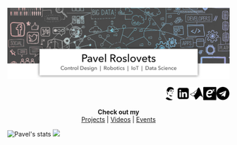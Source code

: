 <a href="https://roslovets.github.io"><img src="https://github.com/roslovets/roslovets/raw/master/src/title.jpg"></a>

<a href="https://t.me/roslovets"><img align="right" width="30" height="30" src="https://github.com/roslovets/roslovets/raw/master/src/icon-fa-telegram.png"></a>
<a href="https://hub.exponenta.ru/profile/22876"><img align="right" width="30" height="30" src="https://github.com/roslovets/roslovets/raw/master/src/icon-my-etmc-exponenta.png"></a>
<a href="https://www.mathworks.com/matlabcentral/profile/authors/7326344-pavel-roslovets"><img align="right" width="30" height="30" src="https://github.com/roslovets/roslovets/raw/master/src/icon-mw-matlab.png"></a>
<a href="https://www.linkedin.com/in/pavel-roslovets"><img align="right" width="30" height="30" src="https://github.com/roslovets/roslovets/raw/master/src/icon-fa-linkedin-square.png"></a>
<a href="https://roslovets.github.io/"><img align="right" width="30" height="30" src="https://github.com/roslovets/roslovets/raw/master/src/icon-roslovets-website.png"></a>

<br><br>

<p align="center">
  <b>Check out my</b><br>
  <a href="https://roslovets.github.io/projects">Projects</a> |
  <a href="https://roslovets.github.io/videos">Videos</a> |
  <a href="https://roslovets.github.io/events">Events</a>
</p>

![Pavel's stats](https://github-readme-stats.vercel.app/api?username=roslovets&show_icons=true&theme=buefy&icon_color=d77676&title_color=817fd5&include_all_commits=true&custom_title=My%20GitHub%20Stats&line_height=27)
![](https://github-readme-stats.vercel.app/api/top-langs/?username=roslovets&theme=buefy&title_color=817fd5&langs_count=3)
